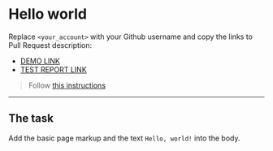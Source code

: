 # Hello world
Replace `<your_account>` with your Github username and copy the links to Pull Request description:
- [DEMO LINK](https://r3run.github.io/layout_hello-world/)
- [TEST REPORT LINK](https://r3run.github.io/layout_hello-world/report/html_report/)

> Follow [this instructions](https://github.com/mate-academy/layout_task-guideline#how-to-solve-the-layout-tasks-on-github)
___

## The task 
Add the basic page markup and the text `Hello, world!` into the body.
